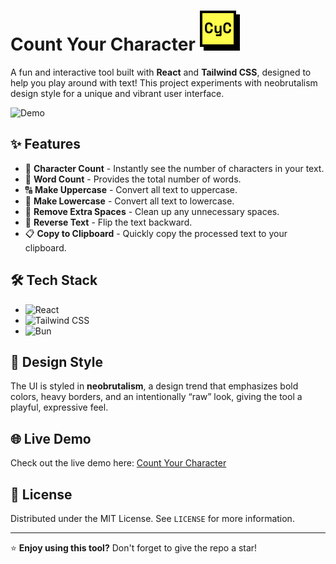 # Count Your Character ![Favicon](public/CyC.svg) 

A fun and interactive tool built with **React** and **Tailwind CSS**, designed to help you play around with text! This project experiments with neobrutalism design style for a unique and vibrant user interface.

![Demo](https://res.cloudinary.com/dyjxcujz4/image/upload/v1731566802/demo_gkzuw8.gif)

## ✨ Features

- 🔢 **Character Count** - Instantly see the number of characters in your text.
- 🧮 **Word Count** - Provides the total number of words.
- 🔠 **Make Uppercase** - Convert all text to uppercase.
- 🔡 **Make Lowercase** - Convert all text to lowercase.
- 🔄 **Remove Extra Spaces** - Clean up any unnecessary spaces.
- 🔄 **Reverse Text** - Flip the text backward.
- 📋 **Copy to Clipboard** - Quickly copy the processed text to your clipboard.

## 🛠️ Tech Stack

- ![React](https://img.shields.io/badge/React-blue?logo=react) 
- ![Tailwind CSS](https://img.shields.io/badge/TailwindCSS-white?logo=tailwindcss) 
- ![Bun](https://img.shields.io/badge/Bun-orange?logo=bun) 

## 🎨 Design Style

The UI is styled in **neobrutalism**, a design trend that emphasizes bold colors, heavy borders, and an intentionally “raw” look, giving the tool a playful, expressive feel.

## 🌐 Live Demo

Check out the live demo here: [Count Your Character](https://countchar.vercel.app)

## 📝 License

Distributed under the MIT License. See `LICENSE` for more information.

---

⭐️ **Enjoy using this tool?** Don't forget to give the repo a star!
